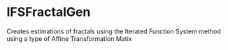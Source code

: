 # IFSFractalGen
Creates estimations of fractals using the Iterated Function System method using a type of Affine Transformation Matix
